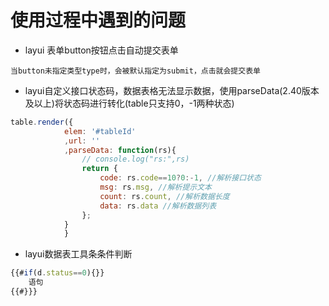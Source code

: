 # 使用过程中遇到的问题
+ layui 表单button按钮点击自动提交表单
```
当button未指定类型type时，会被默认指定为submit，点击就会提交表单
```
+ layui自定义接口状态码，数据表格无法显示数据，使用parseData(2.40版本及以上)将状态码进行转化(table只支持0，-1两种状态)
```js
table.render({
            elem: '#tableId'
            ,url: ''
            ,parseData: function(rs){
                // console.log("rs:",rs)
                return {
                    code: rs.code==10?0:-1, //解析接口状态
                    msg: rs.msg, //解析提示文本
                    count: rs.count, //解析数据长度
                    data: rs.data //解析数据列表
                };
            }
            }
```
+ layui数据表工具条条件判断
```js
{{#if(d.status==0){}}
    语句
{{#}}}
```
